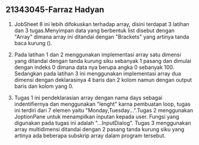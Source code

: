 ## 21343045-Farraz Hadyan
1. JobSheet 8 ini lebih difokuskan terhadap array, disini terdapat 3 latihan dan 3 tugas.Menyimpan data yang berbentuk list disebut dengan "Array" dimana array ini ditandai dengan "Brackets" yang artinya tanda baca kurung ().

2. Pada latihan 1 dan 2 menggunakan implementasi array satu dimensi yang ditandai dengan tanda kurung siku sebanyak 1 pasang dan dimulai dengan indeks 0 dimana data nya berupa angka 0 sebanyak 100. Sedangkan pada latihan 3 ini menggunakan implementasi array dua dimensi dengan deklarasinya 4 baris dan 2 kolom namun dengan output baris dan kolom yang 0.

3. Tugas 1 ini pendeklarasian array dengan nama days sebagai indentifiernya dan menggunakan "lenght" karna pembuatan loop, tugas ini terdiri dari 7 elemen yaitu "Monday,Tuesday...".Tugas 2 menggunakan JoptionPane untuk menampilkan inputan kepada user. Fungsi yang digunakan pada tugas ini adalah "...InputDialog". Tugas 3 menggunakan array multidimensi ditandai dengan 2 pasang tanda kurung siku yang artinya ada beberapa subskrip array dalam program tersebut.
